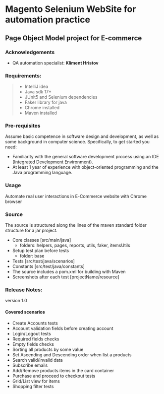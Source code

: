 # Magento Selenium WebSite for automation practice

## Page Object Model project for E-commerce

### Acknowledgements

- QA automation specialist: **Kliment Hristov**

### Requirements:

> - IntelliJ idea
> - Java sdk 17+
> - JUnit5 and Selenium dependencies
> - Faker library for java
> - Chrome installed
> - Maven installed

### Pre-requisites

Assume basic competence in software design and development,
as well as some background in computer science.
Specifically, to get started you need:

- Familiarity with the general software development process
  using an IDE (Integrated Development Environment).
- At least 1 year of experience with object-oriented
  programming and the Java programming language.

### Usage

Automate real user interactions in E-Commerce website with
Chrome browser

### Source

The source is structured along the lines of the maven
standard folder structure for a jar project.

- Core classes [src/main/java]
  - folders: helpers, pages, reports, utils, faker, itemsUtils
- Setup test plan before tests
  - folder: base
- Tests [src/test/java/scenarios]
- Constants [src/test/java/constants]
- The source includes a pom.xml for building with Maven
- Screenshots after each test [projectName/resource]

### Release Notes:
version 1.0

#### Covered scenarios
- Create Accounts tests
- Account validation fields before creating account
- Login/Logout tests
- Required fields checks
- Empty fields checks
- Sorting all products by some value
- Set Ascending and Descending order when list a products
- Search valid/invalid data
- Subscribe emails
- Add/Remove products items in the card container
- Purchase and proceed to checkout tests
- Grid/List view for items
- Shopping filter tests



